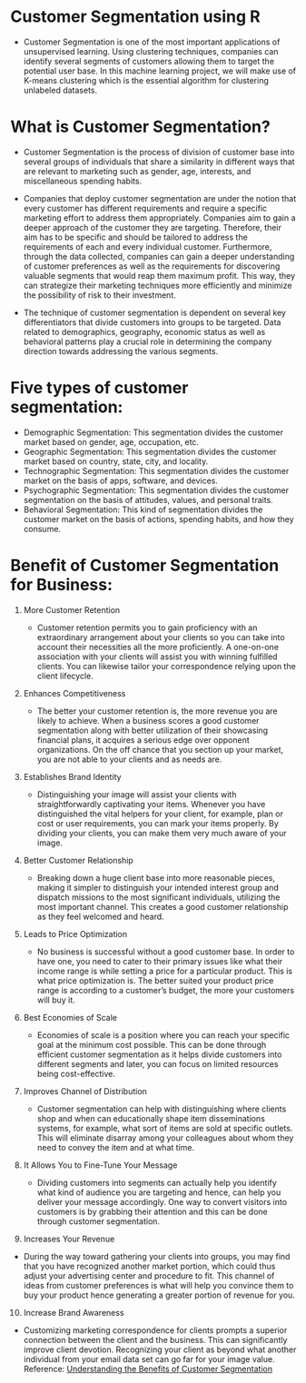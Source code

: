 # Customer Segmentation using R

- Customer Segmentation is one of the most important applications of unsupervised learning. Using clustering techniques, companies can identify several segments of customers allowing them to target the potential user base. In this machine learning project, we will make use of K-means clustering which is the essential algorithm for clustering unlabeled datasets.

# What is Customer Segmentation?
- Customer Segmentation is the process of division of customer base into several groups of individuals that share a similarity in different ways that are relevant to marketing such as gender, age, interests, and miscellaneous spending habits.

- Companies that deploy customer segmentation are under the notion that every customer has different requirements and require a specific marketing effort to address them appropriately. Companies aim to gain a deeper approach of the customer they are targeting. Therefore, their aim has to be specific and should be tailored to address the requirements of each and every individual customer. Furthermore, through the data collected, companies can gain a deeper understanding of customer preferences as well as the requirements for discovering valuable segments that would reap them maximum profit. This way, they can strategize their marketing techniques more efficiently and minimize the possibility of risk to their investment.

- The technique of customer segmentation is dependent on several key differentiators that divide customers into groups to be targeted. Data related to demographics, geography, economic status as well as behavioral patterns play a crucial role in determining the company direction towards addressing the various segments.

# Five types of customer segmentation:

- Demographic Segmentation: This segmentation divides the customer market based on gender, age, occupation, etc.
- Geographic Segmentation: This segmentation divides the customer market based on country, state, city, and locality.
- Technographic Segmentation: This segmentation divides the customer market on the basis of apps, software, and devices.
- Psychographic Segmentation: This segmentation divides the customer segmentation on the basis of attitudes, values, and personal traits.
- Behavioral Segmentation: This kind of segmentation divides the customer market on the basis of actions, spending habits, and how they consume.


# Benefit of Customer Segmentation for Business:
1. More Customer Retention
    - Customer retention permits you to gain proficiency with an extraordinary arrangement about your clients so you can take into account their necessities all the more proficiently.  A one-on-one association with your clients will assist you with winning fulfilled clients. You can likewise tailor your correspondence relying upon the client lifecycle.

2. Enhances Competitiveness
    - The better your customer retention is, the more revenue you are likely to achieve. When a business scores a good customer segmentation along with better utilization of their showcasing financial plans, it acquires a serious edge over opponent organizations. On the off chance that you section up your market, you are not able to your clients and as needs are.

3. Establishes Brand Identity
    - Distinguishing your image will assist your clients with straightforwardly captivating your items. Whenever you have distinguished the vital helpers for your client, for example, plan or cost or user requirements, you can mark your items properly. By dividing your clients, you can make them very much aware of your image.

4. Better Customer Relationship
    - Breaking down a huge client base into more reasonable pieces, making it simpler to distinguish your intended interest group and dispatch missions to the most significant individuals, utilizing the most important channel. This creates a good customer relationship as they feel welcomed and heard.

5. Leads to Price Optimization
    - No business is successful without a good customer base. In order to have one, you need to cater to their primary issues like what their income range is while setting a price for a particular product. This is what price optimization is. The better suited your product price range is according to a customer’s budget, the more your customers will buy it.

6. Best Economies of Scale
    - Economies of scale is a position where you can reach your specific goal at the minimum cost possible. This can be done through efficient customer segmentation as it helps divide customers into different segments and later, you can focus on limited resources being cost-effective.

7. Improves Channel of Distribution
    - Customer segmentation can help with distinguishing where clients shop and when can educationally shape item disseminations systems, for example, what sort of items are sold at specific outlets. This will eliminate disarray among your colleagues about whom they need to convey the item and at what time.

8. It Allows You to Fine-Tune Your Message
    - Dividing customers into segments can actually help you identify what kind of audience you are targeting and hence, can help you deliver your message accordingly. One way to convert visitors into customers is by grabbing their attention and this can be done through customer segmentation.

9. Increases Your Revenue
- During the way toward gathering your clients into groups, you may find that you have recognized another market portion, which could thus adjust your advertising center and procedure to fit. This channel of ideas from customer preferences is what will help you convince them to buy your product hence generating a greater portion of revenue for you.

10. Increase Brand Awareness
- Customizing marketing correspondence for clients prompts a superior connection between the client and the business. This can significantly improve client devotion. Recognizing your client as beyond what another individual from your email data set can go far for your image value.
Reference: [Understanding the Benefits of Customer Segmentation](https://bython.com/benefits-of-customer-segmentation/)
